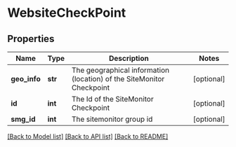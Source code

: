 # WebsiteCheckPoint

## Properties
Name | Type | Description | Notes
------------ | ------------- | ------------- | -------------
**geo_info** | **str** | The geographical information (location) of the SiteMonitor Checkpoint | [optional] 
**id** | **int** | The Id of the SiteMonitor Checkpoint | [optional] 
**smg_id** | **int** | The sitemonitor group id | [optional] 

[[Back to Model list]](../README.md#documentation-for-models) [[Back to API list]](../README.md#documentation-for-api-endpoints) [[Back to README]](../README.md)

